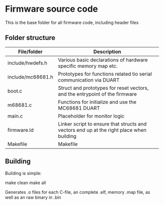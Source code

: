 # Firmware source code
This is the base folder for all firmware code, including header files 

## Folder structure

| File/folder       | Description                                                                              |
|-------------------|------------------------------------------------------------------------------------------|
| include/hwdefs.h  | Various basic declarations of hardware specific memory map etc.                          |
| include/mc68681.h | Prototypes for functions related tio serial communication via DUART                      |
| boot.c            | Struct and prototypes for reset vectors, and the entrypoint of the firmware              |
| m68681.c          | Functions for initialize and use the MC68681 DUART                                       |
| main.c            | Placeholder for monitor logic                                                            |
| firmware.ld       | Linker script to ensure that structs and vectors end up at the right place when building |                                      |
| Makefile          | Makefile                                                                                 |

## Building

Building is simple:

make clean
make all

Generates .o files for each C-file, an complete .elf, memory .map file, as well as an raw binary in .bin

